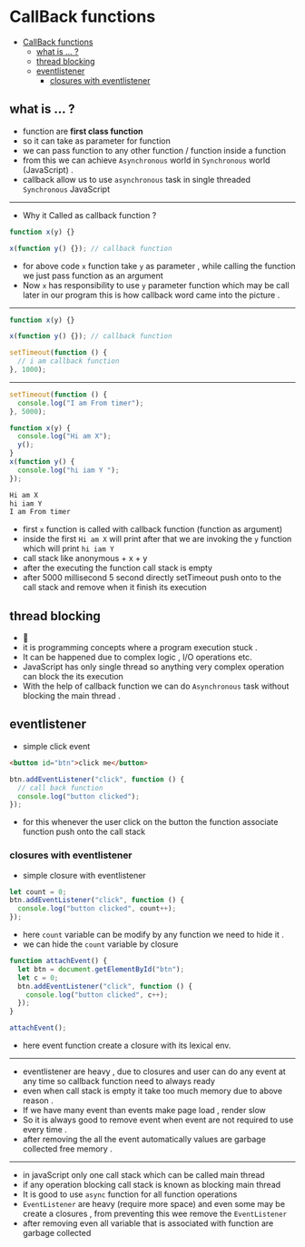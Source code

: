 # CallBack functions

- [CallBack functions](#callback-functions)
  - [what is ... ?](#what-is--)
  - [thread blocking](#thread-blocking)
  - [eventlistener](#eventlistener)
    - [closures with eventlistener](#closures-with-eventlistener)

<!-- https://alok722.github.io/namaste-javascript-notes/dist/lectures.html#episode-14--callback-functions-in-js-ft-event-listeners -->

## what is ... ?

- function are **first class function**
- so it can take as parameter for function
- we can pass function to any other function / function inside a function
- from this we can achieve `Asynchronous` world in `Synchronous` world (JavaScript) .
- callback allow us to use `asynchronous` task in single threaded `Synchronous` JavaScript

---

- Why it Called as callback function ?

```js
function x(y) {}

x(function y() {}); // callback function
```

- for above code `x` function take `y` as parameter , while calling the function we just pass function as an argument
- Now `x` has responsibility to use `y` parameter function which may be call later in our program this is how callback word came into the picture .

---

```js
function x(y) {}

x(function y() {}); // callback function

setTimeout(function () {
  // i am callback function
}, 1000);
```

---

```js
setTimeout(function () {
  console.log("I am From timer");
}, 5000);

function x(y) {
  console.log("Hi am X");
  y();
}
x(function y() {
  console.log("hi iam Y ");
});
```

```txt
Hi am X
hi iam Y
I am From timer
```

- first `x` function is called with callback function (function as argument)
- inside the first `Hi am X` will print after that we are invoking the `y` function which will print `hi iam Y`
- call stack like anonymous + x + y
- after the executing the function call stack is empty
- after 5000 millisecond 5 second directly setTimeout push onto to the call stack and remove when it finish its execution

## thread blocking

- 🧵
- it is programming concepts where a program execution stuck .
- It can be happened due to complex logic , I/O operations etc.
- JavaScript has only single thread so anything very complex operation can block the its execution
- With the help of callback function we can do `Asynchronous` task without blocking the main thread .

## eventlistener

- simple click event

```html
<button id="btn">click me</button>
```

```js
btn.addEventListener("click", function () {
  // call back function
  console.log("button clicked");
});
```

- for this whenever the user click on the button the function associate function push onto the call stack

### closures with eventlistener

- simple closure with eventlistener

```js
let count = 0;
btn.addEventListener("click", function () {
  console.log("button clicked", count++);
});
```

- here `count` variable can be modify by any function we need to hide it .
- we can hide the `count` variable by closure

```js
function attachEvent() {
  let btn = document.getElementById("btn");
  let c = 0;
  btn.addEventListener("click", function () {
    console.log("button clicked", c++);
  });
}

attachEvent();
```

- here event function create a closure with its lexical env.

---

- eventlistener are heavy , due to closures and user can do any event at any time so callback function need to always ready
- even when call stack is empty it take too much memory due to above reason .
- If we have many event than events make page load , render slow
- So it is always good to remove event when event are not required to use every time .
- after removing the all the event automatically values are garbage collected free memory .

---

- in javaScript only one call stack which can be called main thread
- if any operation blocking call stack is known as blocking main thread
- It is good to use `async` function for all function operations
- `EventListener` are heavy (require more space) and even some may be create a closures , from preventing this wee remove the `EventListener`
- after removing even all variable that is associated with function are garbage collected
